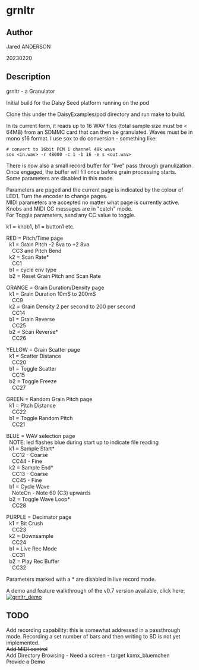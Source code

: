 # grnltr  

## Author

<!-- Insert Your Name Here -->
Jared ANDERSON

20230220

## Description

grnltr - a Granulator

Initial build for the Daisy Seed platform running on the pod 

Clone this under the DaisyExamples/pod directory and run make to build.  

In its current form, it reads up to 16 WAV files (total sample size must be < 64MB) from an SDMMC card that can then be granulated.
Waves must be in mono s16 format.  I use sox to do conversion - something like:  

```
# convert to 16bit PCM 1 channel 48k wave
sox <in.wav> -r 48000 -c 1 -b 16 -e s <out.wav>
```

There is now also a small record buffer for "live" pass through granulization.  
Once engaged, the buffer will fill once before grain processing starts.  
Some parameters are disabled in this mode.

Parameters are paged and the current page is indicated by the colour of LED1. Turn the encoder to change pages.  
MIDI parameters are accepted no matter what page is currently active.  
Knobs and MIDI CC messages are in "catch" mode.  
For Toggle parameters, send any CC value to toggle.

k1 = knob1, b1 = button1 etc.  

RED = Pitch/Time page  
&nbsp;&nbsp;k1 = Grain Pitch -2 8va to +2 8va  
&nbsp;&nbsp;&nbsp;&nbsp;CC3 and Pitch Bend  
&nbsp;&nbsp;k2 = Scan Rate\*  
&nbsp;&nbsp;&nbsp;&nbsp;CC1  
&nbsp;&nbsp;b1 = cycle env type  
&nbsp;&nbsp;b2 = Reset Grain Pitch and Scan Rate  
        
ORANGE = Grain Duration/Density page  
&nbsp;&nbsp;k1 = Grain Duration 10mS to 200mS  
&nbsp;&nbsp;&nbsp;&nbsp;CC9  
&nbsp;&nbsp;k2 = Grain Density  2 per second to 200 per second  
&nbsp;&nbsp;&nbsp;&nbsp;CC14  
&nbsp;&nbsp;b1 = Grain Reverse  
&nbsp;&nbsp;&nbsp;&nbsp;CC25  
&nbsp;&nbsp;b2 = Scan Reverse\*  
&nbsp;&nbsp;&nbsp;&nbsp;CC26  
        
YELLOW = Grain Scatter page  
&nbsp;&nbsp;k1 = Scatter Distance  
&nbsp;&nbsp;&nbsp;&nbsp;CC20  
&nbsp;&nbsp;b1 = Toggle Scatter  
&nbsp;&nbsp;&nbsp;&nbsp;CC15  
&nbsp;&nbsp;b2 = Toggle Freeze  
&nbsp;&nbsp;&nbsp;&nbsp;CC27  
        
GREEN = Random Grain Pitch page  
&nbsp;&nbsp;k1 = Pitch Distance  
&nbsp;&nbsp;&nbsp;&nbsp;CC22  
&nbsp;&nbsp;b1 = Toggle Random Pitch  
&nbsp;&nbsp;&nbsp;&nbsp;CC21  
        
BLUE = WAV selection page  
&nbsp;&nbsp;NOTE: led flashes blue during start up to indicate file reading  
&nbsp;&nbsp;k1 = Sample Start\*  
&nbsp;&nbsp;&nbsp;&nbsp;CC12 - Coarse  
&nbsp;&nbsp;&nbsp;&nbsp;CC44 - Fine  
&nbsp;&nbsp;k2 = Sample End\*  
&nbsp;&nbsp;&nbsp;&nbsp;CC13 - Coarse  
&nbsp;&nbsp;&nbsp;&nbsp;CC45 - Fine  
&nbsp;&nbsp;b1 = Cycle Wave  
&nbsp;&nbsp;&nbsp;&nbsp;NoteOn - Note 60 (C3) upwards  
&nbsp;&nbsp;b2 = Toggle Wave Loop\*  
&nbsp;&nbsp;&nbsp;&nbsp;CC28  
        
PURPLE = Decimator page  
&nbsp;&nbsp;k1 = Bit Crush  
&nbsp;&nbsp;&nbsp;&nbsp;CC23  
&nbsp;&nbsp;k2 = Downsample  
&nbsp;&nbsp;&nbsp;&nbsp;CC24  
&nbsp;&nbsp;b1 = Live Rec Mode  
&nbsp;&nbsp;&nbsp;&nbsp;CC31  
&nbsp;&nbsp;b2 = Play Rec Buffer  
&nbsp;&nbsp;&nbsp;&nbsp;CC32  

Parameters marked with a \* are disabled in live record mode.
        
A demo and feature walkthrough of the v0.7 version available, click here:  
[![grnltr_demo](https://img.youtube.com/vi/RLfN7tFsF2Q/0.jpg)](https://youtu.be/RLfN7tFsF2Q "grnltr demo")  

## TODO  
Add recording capability: this is somewhat addressed in a passthrough mode. Recording a set number of bars and then writing to SD is not yet implemented.    
~~Add MIDI control~~    
Add Directory Browsing - Need a screen - target kxmx_bluemchen   
~~Provide a Demo~~  
  
